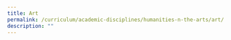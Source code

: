 ```yaml
---
title: Art
permalink: /curriculum/academic-disciplines/humanities-n-the-arts/art/
description: ""
---
```

